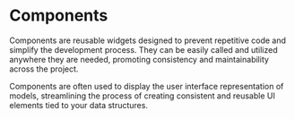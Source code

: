 # Components
Components are reusable widgets designed to prevent repetitive code and simplify the development process. They can be easily called and utilized anywhere they are needed, promoting consistency and maintainability across the project.

Components are often used to display the user interface representation of models, streamlining the process of creating consistent and reusable UI elements tied to your data structures.
